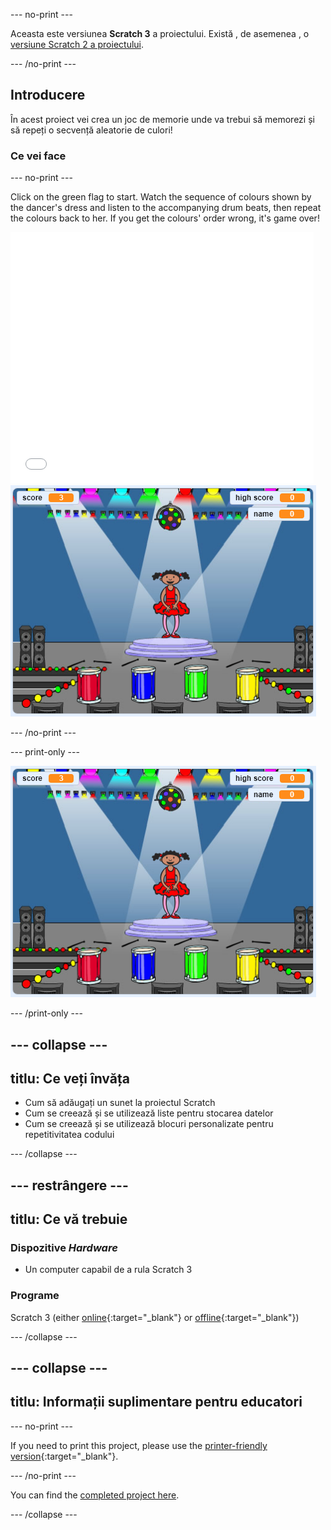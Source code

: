 \--- no-print \---

Aceasta este versiunea **Scratch 3** a proiectului. Există , de asemenea , o [versiune Scratch 2 a proiectului](https://projects.raspberrypi.org/en/projects/memory-scratch2).

\--- /no-print \---

## Introducere

În acest proiect vei crea un joc de memorie unde va trebui să memorezi și să repeți o secvență aleatorie de culori!

### Ce vei face

\--- no-print \---

Click on the green flag to start. Watch the sequence of colours shown by the dancer's dress and listen to the accompanying drum beats, then repeat the colours back to her. If you get the colours' order wrong, it's game over!

<div class="scratch-preview">
  <iframe allowtransparency="true" width="485" height="402" src="//scratch.mit.edu/projects/embed/284452634/?autostart=false" frameborder="0" allowfullscreen scrolling="no" mark="crwd-mark"></iframe> <img src="images/screenshot.png" />
</div>

\--- /no-print \---

\--- print-only \---

![screenshot of finished game](images/screenshot.png)

\--- /print-only \---

## \--- collapse \---

## titlu: Ce veți învăța

+ Cum să adăugați un sunet la proiectul Scratch
+ Cum se creează și se utilizează liste pentru stocarea datelor
+ Cum se creează și se utilizează blocuri personalizate pentru repetitivitatea codului

\--- /collapse \---

## \--- restrângere \---

## titlu: Ce vă trebuie

### Dispozitive _Hardware_

+ Un computer capabil de a rula Scratch 3

### Programe

Scratch 3 (either [online](https://rpf.io/scratchon){:target="_blank"} or [offline](https://rpf.io/scratchoff){:target="_blank"})

\--- /collapse \---

## \--- collapse \---

## titlu: Informații suplimentare pentru educatori

\--- no-print \---

If you need to print this project, please use the [printer-friendly version](https://projects.raspberrypi.org/en/projects/memory/print){:target="_blank"}.

\--- /no-print \---

You can find the [completed project here](http://rpf.io/p/en/memory-get).

\--- /collapse \---